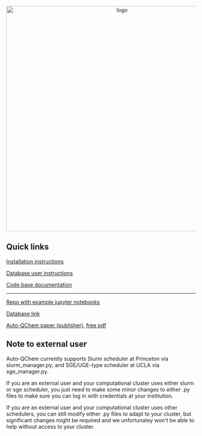 <p align="center">
  <img src="https://github.com/dkesada/auto-qchem_exp/blob/simple/media/autoqchem.png" alt="logo" width="600">
</p>

## Quick links

[Installation instructions](https://github.com/doyle-lab-ucla/auto-qchem/blob/master/INSTALL.md)

[Database user instructions](https://github.com/doyle-lab-ucla/auto-qchem/blob/master/DB.md)

[Code base documentation](https://doyle-lab-ucla.github.io/auto-qchem)

---
[Repo with example jupyter notebooks](https://github.com/doyle-lab-ucla/auto-qchem-notebook-examples)

[Database link](https://autoqchem.org)

[Auto-QChem paper (publisher)](https://pubs.rsc.org/en/content/articlelanding/2022/re/d2re00030j#!divCitation), [free pdf](https://drive.google.com/file/d/1M8Ydqlk5Kbc_8WoR5dAm_JIbf2IBJTlU/view?usp=share_link)

## Note to external user
Auto-QChem currently supports Slurm scheduler at Princeton via slurm_manager.py; and SGE/UGE-type scheduler at UCLA via sge_manager.py. 

If you are an external user and your computational cluster uses either slurm or sge scheduler, you just need to make some minor changes to either .py files to make sure you can log in with credentials at your institution.

If you are an external user and your computational cluster uses other schedulers, you can still modify either .py files to adapt to your cluster, but significant changes might be required and we unfortunatey won't be able to help without access to your cluster.
